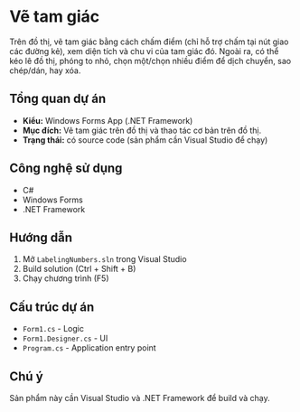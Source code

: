 # Vẽ tam giác

Trên đồ thị, vẽ tam giác bằng cách chấm điểm (chỉ hỗ trợ chấm tại nút giao các đường kẻ), xem diện tích và chu vi của tam giác đó. Ngoài ra, có thể kéo lê đồ thị, phóng to nhỏ, chọn một/chọn nhiều điểm để dịch chuyển, sao chép/dán, hay xóa.

## Tổng quan dự án
- **Kiểu:** Windows Forms App (.NET Framework)
- **Mục đích:** Vẽ tam giác trên đồ thị và thao tác cơ bản trên đồ thị.
- **Trạng thái:** có source code (sản phẩm cần Visual Studio để chạy)

## Công nghệ sử dụng
- C#
- Windows Forms
- .NET Framework

## Hướng dẫn 
1. Mở `LabelingNumbers.sln` trong Visual Studio
2. Build solution (Ctrl + Shift + B)
3. Chạy chương trình (F5)

## Cấu trúc dự án
- `Form1.cs` - Logic
- `Form1.Designer.cs` - UI
- `Program.cs` - Application entry point

## Chú ý
Sản phẩm này cần Visual Studio và .NET Framework để build và chạy.
